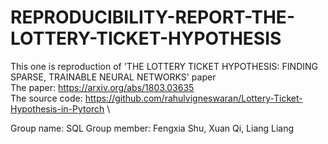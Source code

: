 # REPRODUCIBILITY-REPORT-THE-LOTTERY-TICKET-HYPOTHESIS

This one is reproduction of 'THE LOTTERY TICKET HYPOTHESIS: FINDING SPARSE, TRAINABLE NEURAL NETWORKS' paper \
The paper: https://arxiv.org/abs/1803.03635 \
The source code: https://github.com/rahulvigneswaran/Lottery-Ticket-Hypothesis-in-Pytorch \

Group name: SQL
Group member: Fengxia Shu, Xuan Qi, Liang Liang
